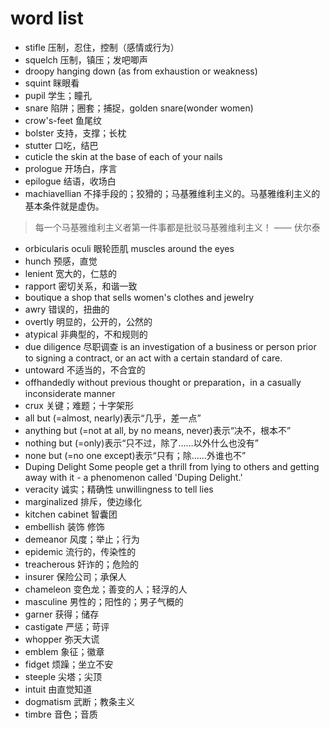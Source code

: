 # word list

* stifle    压制，忍住，控制（感情或行为）
* squelch   压制，镇压；发吧唧声
* droopy    hanging down (as from exhaustion or weakness)
* squint    眯眼看
* pupil     学生；瞳孔
* snare     陷阱；圈套；捕捉，golden snare(wonder women)
* crow's-feet   鱼尾纹
* bolster   支持，支撑；长枕
* stutter   口吃，结巴
* cuticle   the skin at the base of each of your nails
* prologue  开场白，序言
* epilogue  结语，收场白
* machiavellian     不择手段的；狡猾的；马基雅维利主义的。马基雅维利主义的基本条件就是虚伪。
> 每一个马基雅维利主义者第一件事都是批驳马基雅维利主义！ —— 伏尔泰

* orbicularis oculi     眼轮匝肌 muscles around the eyes
* hunch     预感，直觉
* lenient   宽大的，仁慈的
* rapport   密切关系，和谐一致
* boutique  a shop that sells women's clothes and jewelry
* awry      错误的，扭曲的
* overtly   明显的，公开的，公然的
* atypical  非典型的，不和规则的
* due diligence     尽职调查 is an investigation of a business or person prior to signing a contract, or an act with a certain standard of care.
* untoward      不适当的，不合宜的
* offhandedly without previous thought or preparation，in a casually inconsiderate manner
* crux  关键；难题；十字架形
* all but (=almost, nearly)表示“几乎，差一点”
* anything but (=not at all, by no means, never)表示“决不，根本不”
* nothing but (=only)表示“只不过，除了……以外什么也没有”
* none but (=no one except)表示“只有；除……外谁也不”
* Duping Delight    Some people get a thrill from lying to others and getting away with it - a phenomenon called 'Duping Delight.'
* veracity     诚实；精确性 unwillingness to tell lies
* marginalized 排斥，使边缘化
* kitchen cabinet  智囊团
* embellish 装饰 修饰
* demeanor 风度；举止；行为
* epidemic 流行的，传染性的
* treacherous 奸诈的；危险的
* insurer 保险公司；承保人
* chameleon 变色龙；善变的人；轻浮的人
* masculine 男性的；阳性的；男子气概的
* garner 获得；储存
* castigate 严惩；苛评
* whopper 弥天大谎
* emblem 象征；徽章
* fidget 烦躁；坐立不安
* steeple 尖塔；尖顶
* intuit 由直觉知道
* dogmatism 武断；教条主义
* timbre 音色；音质
